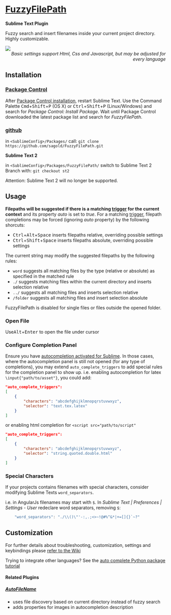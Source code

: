 # [FuzzyFilePath](https://github.com/sagold/FuzzyFilePath)

__Sublime Text Plugin__

Fuzzy search and insert filenames inside your current project directory. Highly customizable.

<img src="https://raw.githubusercontent.com/sagold/FuzzyFilePath/develop/FuzzyFilePathDemo.gif" />
<br />
<em style="display: block; text-align: right;">Basic settings support Html, Css and Javascript, but may be adjusted for every language</em>


## <a name="installation">Installation</a>


### [Package Control](https://sublime.wbond.net/)

After [Package Control installation](https://sublime.wbond.net/installation), restart Sublime Text. Use the Command Palette <kbd>Cmd</kbd>+<kbd>Shift</kbd>+<kbd>P</kbd> (OS X) or <kbd>Ctrl</kbd>+<kbd>Shift</kbd>+<kbd>P</kbd> (Linux/Windows) and search for *Package Control: Install Package*. Wait until Package Control downloaded the latest package list and search for *FuzzyFilePath*.


### [github](https://github.com/sagold/FuzzyFilePath.git)

in `<SublimeConfig>/Packages/` call: `git clone https://github.com/sagold/FuzzyFilePath.git`

__Sublime Text 2__

in `<SublimeConfig>/Packages/FuzzyFilePath/` switch to Sublime Text 2 Branch with: `git checkout st2`

Attention: Sublime Text 2 will no longer be supported.



## <a name="usage">Usage</a>

**Filepaths will be suggested if there is a matching
[trigger](https://github.com/sagold/FuzzyFilePath/wiki/Settings#trigger) for the current context** and its property
_auto_ is set to _true_. For a matching [trigger](https://github.com/sagold/FuzzyFilePath/wiki/Settings#trigger),
filepath completions may be forced (ignoring _auto_ property) by the following shorcuts:

- <kbd>Ctrl</kbd>+<kbd>Alt</kbd>+<kbd>Space</kbd> inserts filepaths relative, overriding possible settings
- <kbd>Ctrl</kbd>+<kbd>Shift</kbd>+<kbd>Space</kbd> inserts filepaths absolute, overriding possible settings

The current string may modify the suggested filepaths by the following rules:

- `word` suggests all matching files by the type (relative or absolute) as specified in the matched rule
- `./` suggests matching files within the current directory and inserts selection relative
- `../` suggests all matching files and inserts selection relative
- `/folder` suggests all matching files and insert selection absolute

FuzzyFilePath is disabled for single files or files outside the opened folder.


### Open File

Use<kbd>Alt</kbd>+<kbd>Enter</kbd> to open the file under cursor


### Configure Completion Panel

Ensure you have [autocompletion activated for Sublime](https://www.granneman.com/webdev/editors/sublime-text/top-features-of-sublime-text/auto-completion-in-sublime-text/). In those cases, where the autocompletion panel is still
not opened (for any type of completions), you may extend `auto_complete_triggers` to add special rules for the
completion panel to show up. i.e. enabling autocompletion for latex `\input{"path/to/asset"}`, you could add:

```json
"auto_complete_triggers":
[
	{
		"characters": "abcdefghijklmnopqrstuvwxyz",
		"selector": "text.tex.latex"
	}
]
```

or enabling html completion for `<script src="path/to/script"`

```json
"auto_complete_triggers":
[
	{
		"characters": "abcdefghijklmnopqrstuvwxyz",
		"selector": "string.quoted.double.html"
	}
]
```


### Special Characters

If your projects contains filenames with special characters, consider modifying Sublime Texts `word_separators`.

i.e. in AngularJs filenames may start with `$`. In _Sublime Text | Preferences | Settings - User_ redeclare word
separators, removing `$`:
```js
	"word_separators": "./\\()\"'-:,.;<>~!@#%^&*|+=[]{}`~?"
```


## Customization

For further details about troubleshooting, customization, settings and keybindings please
[refer to the Wiki](https://github.com/sagold/FuzzyFilePath/wiki)

Trying to integrate other languages? See the
[auto complete Python package tutorial](https://github.com/sagold/FuzzyFilePath/wiki/Tutorial:-Add-support-for-python-packages)


#### Related Plugins

##### [AutoFileName](https://github.com/BoundInCode/AutoFileName)

- uses file discovery based on current directory instead of fuzzy search
- adds properties for images in autocompletion description





